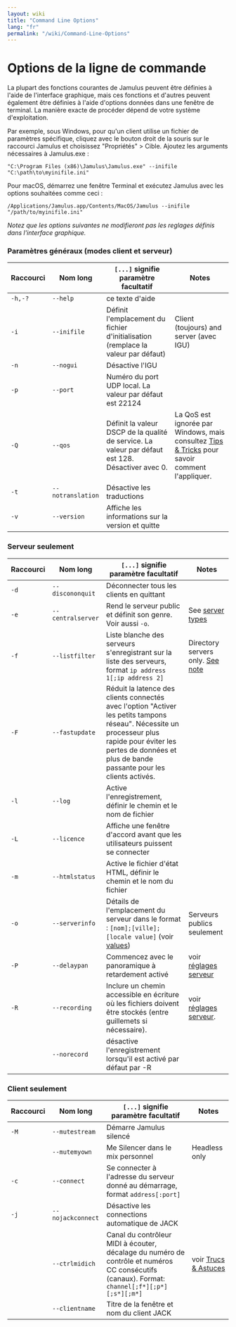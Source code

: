```yaml
---
layout: wiki
title: "Command Line Options"
lang: "fr"
permalink: "/wiki/Command-Line-Options"
---
```


# Options de la ligne de commande

La plupart des fonctions courantes de Jamulus peuvent être définies à l'aide de l'interface graphique, mais ces fonctions et d'autres peuvent également être définies à l'aide d'options données dans une fenêtre de terminal. La manière exacte de procéder dépend de votre système d'exploitation.

Par exemple, sous Windows, pour qu'un client utilise un fichier de paramètres spécifique, cliquez avec le bouton droit de la souris sur le raccourci Jamulus et choisissez "Propriétés" > Cible. Ajoutez les arguments nécessaires à Jamulus.exe :

```shell
"C:\Program Files (x86)\Jamulus\Jamulus.exe" --inifile "C:\path\to\myinifile.ini"
```

Pour macOS, démarrez une fenêtre Terminal et exécutez Jamulus avec les options souhaitées comme ceci :

```shell
/Applications/Jamulus.app/Contents/MacOS/Jamulus --inifile "/path/to/myinifile.ini"
```

_Notez que les options suivantes ne modifieront pas les reglages définis dans l'interface graphique._

### Paramètres généraux (modes client et serveur)

| Raccourci | Nom long          | `[...]` signifie paramètre facultatif                                                              | Notes                                                    |
|-----------|-------------------|----------------------------------------------------------------------------------------------------|----------------------------------------------------------|
|  `-h,-?`  | `--help`          | ce texte d'aide                                                                                    |                                                          |
|  `-i`     | `--inifile`       | Définit l'emplacement du fichier d'initialisation (remplace la valeur par défaut)                  | Client (toujours) and server (avec IGU)                  |
|  `-n`     | `--nogui`         | Désactive l'IGU                                                                                    |                                                          |
|  `-p`     | `--port`          | Numéro du port UDP local. La valeur par défaut est 22124                                           |                                   |
|  `-Q`     | `--qos`           | Définit la valeur DSCP de la qualité de service. La valeur par défaut est 128. Désactiver avec 0.  | La QoS est ignorée par Windows, mais consultez [Tips & Tricks](Tips-Tricks-More#quality-of-service) pour savoir comment l'appliquer. |
|  `-t`     | `--notranslation` | Désactive les traductions                                                                          |                                                          |
|  `-v`     | `--version`       | Affiche les informations sur la version et quitte                                                  |                                                          |

### Serveur seulement

| Raccourci | Nom long      | `[...]` signifie paramètre facultatif       | Notes                                                    |
|-------|-------------------|---------------------------------------------|--------------------------------------------------------------------------|
| `-d`  | `--discononquit`  | Déconnecter tous les clients en quittant    |                                                                          |                                                                                        |
| `-e`  | `--centralserver` | Rend le serveur public et définit son genre. Voir aussi `-o`.                                              | See [server types](Choosing-a-Server-Type#3-central)                |
| `-f`  | `--listfilter`    | Liste blanche des serveurs s'enregistrant sur la liste des serveurs, format  `ip address 1[;ip address 2]` | Directory servers only. [See note](Choosing-a-Server-Type#3-central)|
| `-F`  | `--fastupdate`    | Réduit la latence des clients connectés avec l'option "Activer les petits tampons réseau". Nécessite un processeur plus rapide pour éviter les pertes de données et plus de bande passante pour les clients activés.  |                                                                          |
| `-l`  | `--log`           | Active l'enregistrement, définir le chemin et le nom de fichier                                            |                                                                     |
| `-L`  | `--licence`       | Affiche une fenêtre d'accord avant que les utilisateurs puissent se connecter                              |                                                                     |
| `-m`  | `--htmlstatus`    | Active le fichier d'état HTML, définir le chemin et le nom du fichier                                      |                                                                     |
| `-o`  | `--serverinfo`    | Détails de l'emplacement du serveur dans le format :  `[nom];[ville];[locale value]` (voir [values](https://doc.qt.io/qt-5/qlocale.html#Country-enum)) | Serveurs publics seulement |
| `-P`  | `--delaypan`      | Commencez avec le panoramique à retardement activé                                                                                                     | voir [réglages serveur](https://jamulus.io/wiki/Server-Win-Mac#other+options) |
| `-R`  | `--recording`     | Inclure un chemin accessible en écriture où les fichiers doivent être stockés (entre guillemets si nécessaire).                                        | voir [réglages serveur](Server-Win-Mac#recording).                            |
|       | `--norecord`      | désactive l'enregistrement lorsqu'il est activé par défaut par -R                                                                                      |                            |

### Client seulement

| Raccourci | Nom long      | `[...]` signifie paramètre facultatif                                                              | Notes                                                    |
|-----------|---------------|----------------------------------------------------------------------------------------------------|----------------------------------------------------------|
| `-M`  | `--mutestream`    | Démarre Jamulus silencé                                                                            |                                                          |
|       | `--mutemyown`     | Me Silencer dans le mix personnel                                                                  | Headless only                                            |
| `-c`  | `--connect`       | Se connecter à l'adresse du serveur donné au démarrage, format `address[:port]`                    |                                                          |
| `-j`  | `--nojackconnect` | Désactive les connections automatique de JACK                                                                                      |                                         |
|       | `--ctrlmidich`    | Canal du contrôleur MIDI à écouter, décalage du numéro de contrôle et numéros CC consécutifs (canaux). Format: `channel[;f*][;p*][;s*][;m*]` | voir [Trucs & Astuces](Tips-Tricks-More#Using-ctrlmidich-for-MIDI-controllers) |
|       | `--clientname`    | Titre de la fenêtre et nom du client JACK                                                                                          |                                         |
